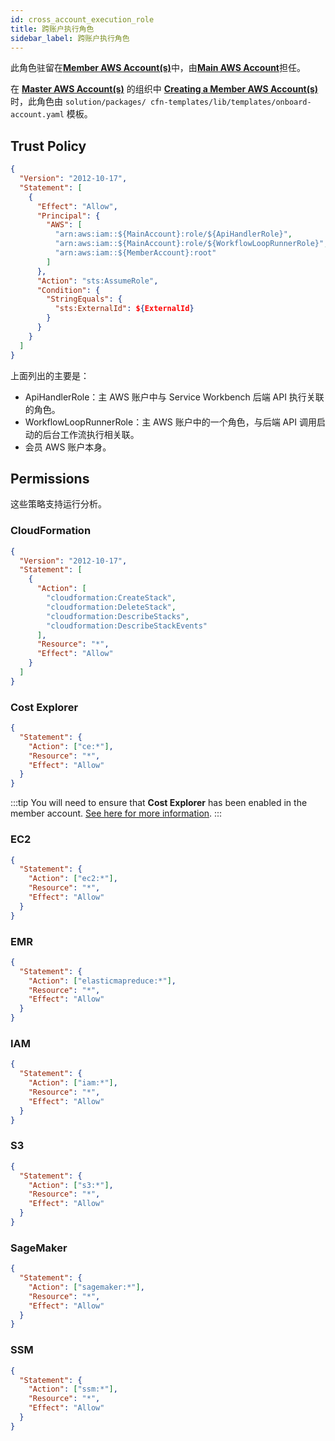 ```yaml
---
id: cross_account_execution_role
title: 跨账户执行角色
sidebar_label: 跨账户执行角色
---
```


此角色驻留在[**Member AWS Account(s)**](introduction)中，由[**Main AWS Account**](introduction)担任。

在 [**Master AWS Account(s)**](introduction) 的组织中 [**Creating a Member AWS Account(s)**](create_member_account) 时，此角色由 `solution/packages/ cfn-templates/lib/templates/onboard-account.yaml` 模板。

## Trust Policy

```json
{
  "Version": "2012-10-17",
  "Statement": [
    {
      "Effect": "Allow",
      "Principal": {
        "AWS": [
          "arn:aws:iam::${MainAccount}:role/${ApiHandlerRole}",
          "arn:aws:iam::${MainAccount}:role/${WorkflowLoopRunnerRole}",
          "arn:aws:iam::${MemberAccount}:root"
        ]
      },
      "Action": "sts:AssumeRole",
      "Condition": {
        "StringEquals": {
          "sts:ExternalId": ${ExternalId}
        }
      }
    }
  ]
}
```

上面列出的主要是：

- ApiHandlerRole：主 AWS 账户中与 Service Workbench 后端 API 执行关联的角色。
- WorkflowLoopRunnerRole：主 AWS 账户中的一个角色，与后端 API 调用启动的后台工作流执行相关联。
- 会员 AWS 账户本身。

## Permissions

这些策略支持运行分析。

### CloudFormation

```json
{
  "Version": "2012-10-17",
  "Statement": [
    {
      "Action": [
        "cloudformation:CreateStack",
        "cloudformation:DeleteStack",
        "cloudformation:DescribeStacks",
        "cloudformation:DescribeStackEvents"
      ],
      "Resource": "*",
      "Effect": "Allow"
    }
  ]
}
```

### Cost Explorer

```json
{
  "Statement": {
    "Action": ["ce:*"],
    "Resource": "*",
    "Effect": "Allow"
  }
}
```

:::tip
You will need to ensure that **Cost Explorer** has been enabled in the member account. [See here for more information](https://docs.aws.amazon.com/awsaccountbilling/latest/aboutv2/ce-enable.html).
:::

### EC2

```json
{
  "Statement": {
    "Action": ["ec2:*"],
    "Resource": "*",
    "Effect": "Allow"
  }
}
```

### EMR

```json
{
  "Statement": {
    "Action": ["elasticmapreduce:*"],
    "Resource": "*",
    "Effect": "Allow"
  }
}
```

### IAM

```json
{
  "Statement": {
    "Action": ["iam:*"],
    "Resource": "*",
    "Effect": "Allow"
  }
}
```

### S3

```json
{
  "Statement": {
    "Action": ["s3:*"],
    "Resource": "*",
    "Effect": "Allow"
  }
}
```

### SageMaker

```json
{
  "Statement": {
    "Action": ["sagemaker:*"],
    "Resource": "*",
    "Effect": "Allow"
  }
}
```

### SSM

```json
{
  "Statement": {
    "Action": ["ssm:*"],
    "Resource": "*",
    "Effect": "Allow"
  }
}
```
